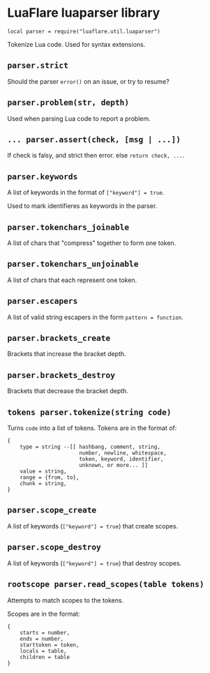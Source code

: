 # LuaFlare luaparser library

`local parser = require("luaflare.util.luaparser")`

Tokenize Lua code.  Used for syntax extensions.

## `parser.strict`

Should the parser `error()` on an issue, or try to resume?

## `parser.problem(str, depth)`

Used when parsing Lua code to report a problem.

## `... parser.assert(check, [msg | ...])`

If check is falsy, and strict then error. else `return check, ...`.

## `parser.keywords`

A list of keywords in the format of `["keyword"] = true`.

Used to mark identifieres as keywords in the parser.

## `parser.tokenchars_joinable`

A list of chars that "compress" together to form one token.

## `parser.tokenchars_unjoinable`

A list of chars that each represent one token.

## `parser.escapers`

A list of valid string escapers in the form `pattern = function`.

## `parser.brackets_create`

Brackets that increase the bracket depth.

## `parser.brackets_destroy`

Brackets that decrease the bracket depth.

## `tokens parser.tokenize(string code)`

Turns `code` into a list of tokens.  Tokens are in the format of:

    {
    	type = string --[[ hashbang, comment, string, 
    	                   number, newline, whitespace,
    	                   token, keyword, identifier,
    	                   unknown, or more... ]]
    	value = string,
    	range = {from, to},
    	chunk = string,
    }

## `parser.scope_create`

A list of keywords (`["keyword"] = true`) that create scopes.

## `parser.scope_destroy`

A list of keywords (`["keyword"] = true`) that destroy scopes.

## `rootscope parser.read_scopes(table tokens)`

Attempts to match scopes to the tokens.

Scopes are in the format:

    {
        starts = number,
        ends = number,
        starttoken = token,
        locals = table,
        children = table
    }


